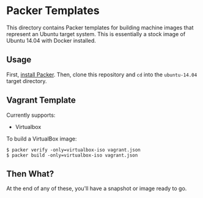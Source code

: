 # Packer Templates

This directory contains Packer templates for building machine images that
represent an Ubuntu target system. This is essentially a stock image
of Ubuntu 14.04 with Docker installed.

## Usage

First, [install Packer](http://www.packer.io/intro/getting-started/setup.html).
Then, clone this repository and `cd` into the `ubuntu-14.04` target
directory.

## Vagrant Template

Currently supports:
 * Virtualbox

To build a VirtualBox image:

```
$ packer verify -only=virtualbox-iso vagrant.json
$ packer build -only=virtualbox-iso vagrant.json
```

## Then What?

At the end of any of these, you'll have a snapshot or image ready to go.

